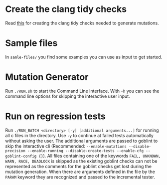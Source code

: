 # Create the clang tidy checks
Read [this](clang-mutations/README.md) for creating the clang tidy checks needed to generate mutations.

# Sample files
In `samle-files/` you find some examples you can use as input to get started.

# Mutation Generator
Run `./RUN.sh` to start the Command Line Interface. With `-h` you can see the command line options for skipping the interactive user input.

# Run on regression tests
Run `./RUN_BATCH <directory> [-y] [additional arguments...]` for running all c files in the directory. Use `-y` to continue at failed tests automatically without asking the user. The additional arguments are passed to goblint to skip the interactive cli (Recommended: `--enable-mutations --disable-precision --enable-running --disable-create-tests --enable-cfg --goblint-config {}`). All files containing one of the keywords `FAIL, UNKNOWN, WARN, RACE, DEADLOCK` is skipped as the existing goblint checks can not be represented as the comments for the goblint checks get lost during the mutation generation. When there are arguments defined in the file by the `PARAM` keyword they are recognized and passed to the incremental tester.